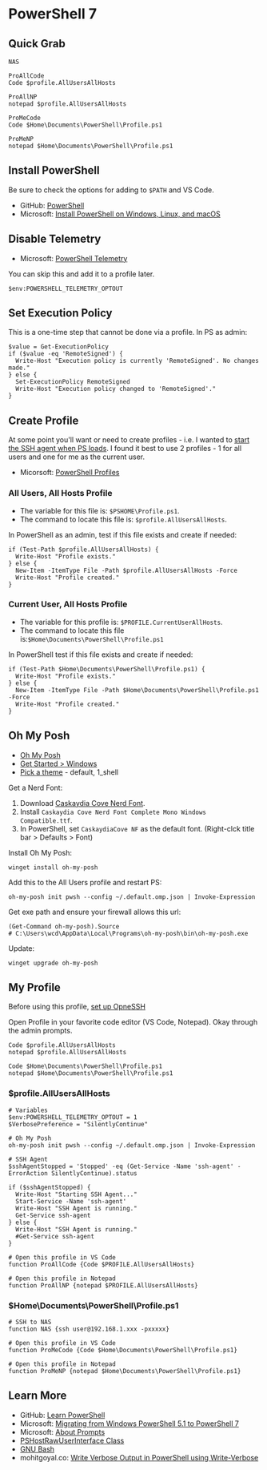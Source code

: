 # PowerShell 7

## Quick Grab

```
NAS

ProAllCode
Code $profile.AllUsersAllHosts

ProAllNP
notepad $profile.AllUsersAllHosts

ProMeCode
Code $Home\Documents\PowerShell\Profile.ps1

ProMeNP
notepad $Home\Documents\PowerShell\Profile.ps1
```

## Install PowerShell

Be sure to check the options for adding to `$PATH` and VS Code.

* GitHub: [PowerShell](https://github.com/PowerShell/PowerShell)
* Microsoft: [Install PowerShell on Windows, Linux, and macOS](https://docs.microsoft.com/en-us/powershell/scripting/install/installing-powershell?view=powershell-7.2)


## Disable Telemetry

* Microsoft: [PowerShell Telemetry](https://docs.microsoft.com/en-us/powershell/module/microsoft.powershell.core/about/about_telemetry?view=powershell-7.2)

You can skip this and add it to a profile later. 

```
$env:POWERSHELL_TELEMETRY_OPTOUT
```
  
## Set Execution Policy

This is a one-time step that cannot be done via a profile. In PS as admin:

```
$value = Get-ExecutionPolicy
if ($value -eq 'RemoteSigned') {
  Write-Host "Execution policy is currently 'RemoteSigned'. No changes made."
} else {
  Set-ExecutionPolicy RemoteSigned
  Write-Host "Execution policy changed to 'RemoteSigned'."
}
```

## Create Profile

At some point you'll want or need to create profiles - i.e. I wanted to [start the SSH agent when PS loads](windows-11-pro-openSSH.md). I found it best to use 2 profiles - 1 for all users and one for me as the current user. 

* Micorsoft: [PowerShell Profiles](https://docs.microsoft.com/en-us/powershell/module/microsoft.powershell.core/about/about_profiles?view=powershell-7.2#the-profile-files)
  

### All Users, All Hosts Profile

* The variable for this file is: `$PSHOME\Profile.ps1`.
* The command to locate this file is: `$profile.AllUsersAllHosts`.

In PowerShell as an admin, test if this file exists and create if needed:

```
if (Test-Path $profile.AllUsersAllHosts) {
  Write-Host "Profile exists."
} else {
  New-Item -ItemType File -Path $profile.AllUsersAllHosts -Force
  Write-Host "Profile created."  
}
```

### Current User, All Hosts Profile
 
* The variable for this profile is: `$PROFILE.CurrentUserAllHosts`.
* The command to locate this file is:`$Home\Documents\PowerShell\Profile.ps1`

In PowerShell test if this file exists and create if needed:

```
if (Test-Path $Home\Documents\PowerShell\Profile.ps1) {
  Write-Host "Profile exists."
} else {
  New-Item -ItemType File -Path $Home\Documents\PowerShell\Profile.ps1 -Force
  Write-Host "Profile created."  
}
```

## Oh My Posh

* [Oh My Posh](https://ohmyposh.dev/)
* [Get Started > Windows](https://ohmyposh.dev/docs/installation/windows)
* [Pick a theme](https://ohmyposh.dev/docs/themes) - default, 1_shell

Get a Nerd Font: 

1. Download [Caskaydia Cove Nerd Font](https://www.nerdfonts.com/font-downloads).
2. Install `Caskaydia Cove Nerd Font Complete Mono Windows Compatible.ttf`.
3. In PowerShell, set `CaskaydiaCove NF` as the default font. (Right-clck title bar > Defaults > Font)

Install Oh My Posh:  

```
winget install oh-my-posh
```

Add this to the All Users profile and restart PS: 

```
oh-my-posh init pwsh --config ~/.default.omp.json | Invoke-Expression
```

Get exe path and ensure your firewall allows this url: 

```
(Get-Command oh-my-posh).Source
# C:\Users\wcd\AppData\Local\Programs\oh-my-posh\bin\oh-my-posh.exe
```

Update: 

```
winget upgrade oh-my-posh
```

## My Profile

Before using this profile, [set up OpneSSH](windows-11-pro-openSSH.md)

Open Profile in your favorite code editor (VS Code, Notepad). Okay through the admin prompts.

```
Code $profile.AllUsersAllHosts
notepad $profile.AllUsersAllHosts

Code $Home\Documents\PowerShell\Profile.ps1
notepad $Home\Documents\PowerShell\Profile.ps1
```

### $profile.AllUsersAllHosts

```
# Variables
$env:POWERSHELL_TELEMETRY_OPTOUT = 1
$VerbosePreference = "SilentlyContinue"

# Oh My Posh
oh-my-posh init pwsh --config ~/.default.omp.json | Invoke-Expression

# SSH Agent
$sshAgentStopped = 'Stopped' -eq (Get-Service -Name 'ssh-agent' -ErrorAction SilentlyContinue).status

if ($sshAgentStopped) {
  Write-Host "Starting SSH Agent..."
  Start-Service -Name 'ssh-agent'
  Write-Host "SSH Agent is running."
  Get-Service ssh-agent
} else {
  Write-Host "SSH Agent is running."
  #Get-Service ssh-agent
}

# Open this profile in VS Code
function ProAllCode {Code $PROFILE.AllUsersAllHosts}

# Open this profile in Notepad
function ProAllNP {notepad $PROFILE.AllUsersAllHosts}
```

### $Home\Documents\PowerShell\Profile.ps1

```
# SSH to NAS
function NAS {ssh user@192.168.1.xxx -pxxxxx}

# Open this profile in VS Code
function ProMeCode {Code $Home\Documents\PowerShell\Profile.ps1}

# Open this profile in Notepad
function ProMeNP {notepad $Home\Documents\PowerShell\Profile.ps1}
```

## Learn More

* GitHub: [Learn PowerShell](https://github.com/PowerShell/PowerShell/tree/master/docs/learning-powershell)
* Microsoft: [Migrating from Windows PowerShell 5.1 to PowerShell 7](https://docs.microsoft.com/en-us/powershell/scripting/whats-new/migrating-from-windows-powershell-51-to-powershell-7?view=powershell-7.2)
* Microsoft: [About Prompts](https://docs.microsoft.com/en-us/powershell/module/microsoft.powershell.core/about/about_prompts?view=powershell-7.2)
* [PSHostRawUserInterface Class](https://docs.microsoft.com/en-us/dotnet/api/system.management.automation.host.pshostrawuserinterface?view=powershellsdk-7.0.0) 
* [GNU Bash](https://www.gnu.org/software/bash/)
* mohitgoyal.co: [Write Verbose Output in PowerShell using Write-Verbose](https://mohitgoyal.co/2019/07/05/write-verbose-output-in-powershell-using-write-verbose/)

